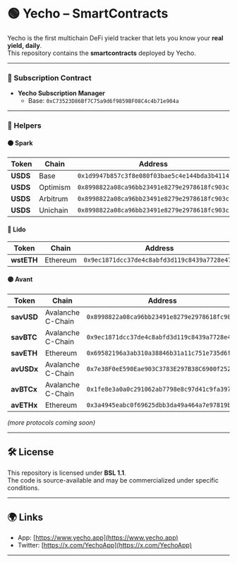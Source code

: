 # 🟢 Yecho – SmartContracts  

Yecho is the first multichain DeFi yield tracker that lets you know your **real yield, daily**.  
This repository contains the **smartcontracts** deployed by Yecho.

---

### 🔹 Subscription Contract  
- **Yecho Subscription Manager**  
  - Base: `0xC73523D86Bf7C75a9d6f9859BF08C4c4b71e904a`  

---

### 🔹 Helpers  

#### 🟠 Spark

| Token    | Chain    | Address                                      |
| -------- | -------- | -------------------------------------------- |
| **USDS** | Base     | `0x1d9947b857c3f8e080f03bae5c4e144bda3b4114` |
| **USDS** | Optimism | `0x8998822a08ca96bb23491e8279e2978618fc903c` |
| **USDS** | Arbitrum | `0x8998822a08ca96bb23491e8279e2978618fc903c` |
| **USDS** | Unichain | `0x8998822a08ca96bb23491e8279e2978618fc903c` |


#### 🔵 Lido
| Token      | Chain    | Address                                      |
| ---------- | -------- | -------------------------------------------- |
| **wstETH** | Ethereum | `0x9ec1871dcc37de4c8abfd3d119c8439a7728e47e` |


#### 🟣 Avant
| Token      | Chain             | Address                                      |
| ---------- | ----------------- | -------------------------------------------- |
| **savUSD** | Avalanche C-Chain | `0x8998822a08ca96bb23491e8279e2978618fc903c` |
| **savBTC** | Avalanche C-Chain | `0x9ec1871dcc37de4c8abfd3d119c8439a7728e47e` |
| **savETH** | Ethereum          | `0x69582196a3ab310a38846b31a11c751e735d6fdc` |
| **avUSDx** | Avalanche C-Chain | `0x7e38F0eE590Eae903C3783E297B38C6900f252cb` |
| **avBTCx** | Avalanche C-Chain | `0x1fe8e3a0a0c291062ab7798e8c97d41c9fa3971f` |
| **avETHx** | Ethereum          | `0x3a4945eabc0f69625dbb3da49a464a7e97819b72` |



*(more protocols coming soon)*  

---

## 🛠️ License  
This repository is licensed under **BSL 1.1**.  
The code is source-available and may be commercialized under specific conditions.  

---

## 🌍 Links  
- App: [https://www.yecho.app](https://www.yecho.app)  
- Twitter: [https://x.com/YechoApp](https://x.com/YechoApp)  

---

